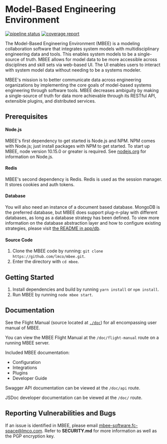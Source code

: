 
# Model-Based Engineering Environment

[![pipeline status](https://gitlab.us.lmco.com/mbx/mbee/mcf/badges/develop/pipeline.svg)](https://gitlab.us.lmco.com/mbx/mbee/mcf/-/commits/develop)
[![coverage report](https://gitlab.us.lmco.com/mbx/mbee/mcf/badges/develop/coverage.svg)](https://gitlab.us.lmco.com/mbx/mbee/mcf/-/commits/develop)

The Model-Based Engineering Environment (MBEE) is a modeling collaboration software
that integrates system models with multidisciplinary engineering data and tools.
This enables system models to be a single-source of truth. MBEE allows for model
data to be more accessible across disciplines and skill sets via web-based UI.
The UI enables users to interact with system model data without needing to be a
systems modeler.

MBEE's mission is to better communicate data across engineering organizations
by implementing the core goals of model-based systems engineering through
software tools. MBEE decreases ambiguity by making a single-source of truth for
data more achievable through its RESTful API, extensible plugins, and
distributed services.

## Prerequisites

#### Node.js
MBEE's first dependency to get started is Node.js and NPM. NPM comes with
Node.js; just install packages with NPM to get started. To start up MBEE,
node version 10.15.0 or greater is required.
See [nodejs.org](https://nodejs.org/en/) for information on Node.js.

#### Redis
MBEE's second dependency is Redis. Redis is used as the session manager. It stores cookies and auth tokens.

#### Database
You will also need an instance of a document based database. MongoDB is the
preferred database, but MBEE does support plug-n-play with different databases,
as long as a database strategy has been defined. To view more information on the
database abstraction layer and how to configure existing strategies, please
visit [the README in app/db](app/db/README.md).

#### Source Code
1. Clone the MBEE code by running: `git clone https://github.com/lmco/mbee.git`. 
2. Enter the directory with `cd mbee`.

## Getting Started

1. Install dependencies and build by running `yarn install` or `npm install`.
2. Run MBEE by running `node mbee start`.

## Documentation
See the Flight Manual (source located at [`./doc`](./doc))
for all encompassing user manual of MBEE.

You can view the MBEE Flight Manual at the `/doc/flight-manual` route on a
running MBEE server.

Included MBEE documentation:
- Configuration
- Integrations
- Plugins
- Developer Guide

Swagger API documentation can be viewed at the `/doc/api` route.

JSDoc developer documentation can be viewed at the `/doc/` route.

## Reporting Vulnerabilities and Bugs

If an issue is identified in MBEE, please email
[mbee-software.fc-space@lmco.com](mailto:mbee-software.fc-space@lmco.com).
Refer to **SECURITY.md** for more information as well as the PGP encryption key.
